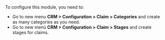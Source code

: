 To configure this module, you need to:

- Go to new menu **CRM \> Configuration \> Claim \> Categories** and
  create as many categories as you need.
- Go to new menú **CRM \> Configuration \> Claim \> Stages** and create
  stages for claims.

